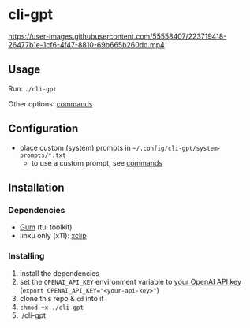 # cli-gpt

https://user-images.githubusercontent.com/55558407/223719418-26477b1e-1cf6-4f47-8810-69b665b260dd.mp4

## Usage

Run: `./cli-gpt`

Other options: [commands](./commands.md)

## Configuration

- place custom (system) prompts in `~/.config/cli-gpt/system-prompts/*.txt`
  - to use a custom prompt, see [commands](./commands.md)

## Installation

### Dependencies

- [Gum](https://github.com/charmbracelet/gum) (tui toolkit)
- linxu only (x11): [xclip](https://github.com/astrand/xclip)

### Installing

1. install the dependencies
2. set the `OPENAI_API_KEY` environment variable to [your OpenAI API key](https://help.openai.com/en/articles/4936850-where-do-i-find-my-secret-api-key) (`export OPENAI_API_KEY="<your-api-key>"`)
3. clone this repo & `cd` into it
4. `chmod +x ./cli-gpt`
5. ./cli-gpt
